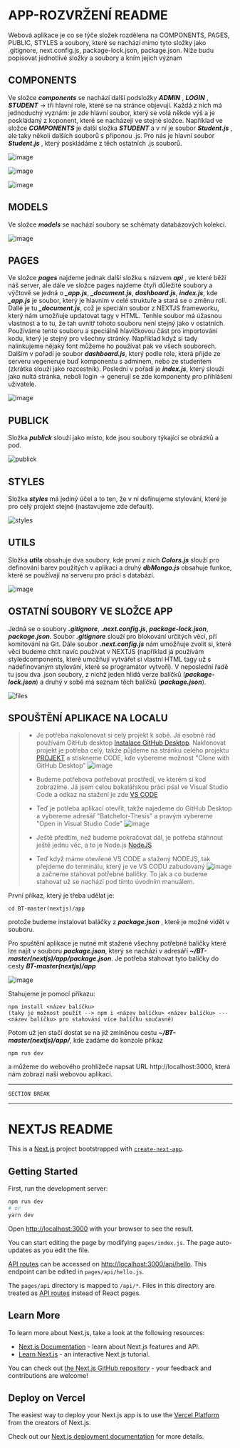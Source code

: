 # APP-ROZVRŽENÍ README

Webová aplikace je co se týče složek rozdělena na COMPONENTS, PAGES, PUBLIC, STYLES a soubory, které se nachází mimo tyto složky jako .gitignore, next.config.js, package-lock.json, package.json. Níže budu popisovat jednotlivé složky a soubory a kním jejich význam

## COMPONENTS

Ve složce __*components*__  se nachází další podsložky __*ADMIN*__ , __*LOGIN*__ , __*STUDENT*__  -> tři hlavní role, které se na stránce objevují. Každá z nich má jednoduchý vyznám: je zde hlavní soubor, který se volá někde výš a je poskládaný z koponent, které se nacházejí ve stejné složce. Například ve složce __*COMPONENTS*__  je další složka __*STUDENT*__  a v ní je soubor __*Student.js*__ , ale taky několi dalších souborů s příponou .js. Pro nás je hlavní soubor __*Student.js*__ , který poskládáme z těch ostatních .js souborů. 

![image](https://user-images.githubusercontent.com/47132583/230056249-cf667689-bfb5-444b-839e-d448ed31cbd2.png)

![image](https://user-images.githubusercontent.com/47132583/230056396-0b48500f-d420-4959-b2ff-5f027c0f7e36.png)

![image](https://user-images.githubusercontent.com/47132583/230056492-a281cfd2-9238-4fd6-9fe7-9249c57a3496.png)

## MODELS

Ve složce __*models*__  se nachází soubory se schématy databázových kolekcí.

![image](https://user-images.githubusercontent.com/47132583/230056612-602c0ea4-d5a3-44a2-893b-8578a22c3971.png)

## PAGES

Ve složce __*pages*__ najdeme jednak další složku s názvem __*api*__ , ve které běží náš server, ale dále ve složce pages najdeme čtyři důležité soubory a výčtově se jedná o __*_app.js*__, __*_document.js*__, __*dashboard.js*__, __*index.js*__, kde __*_app.js*__ je soubor, který je hlavním v celé struktuře a stará se o změnu rolí. Dallé je tu __*_document.js*__, což je speciáln soubor z NEXTJS frameworku, který nám umožňuje updatovat tagy v HTML. Tenhle soubor má úžasnou vlastnost a to tu, že tah <head /> uvnitř tohoto souboru není stejný jako v ostatních. Používáme tento souboru a speciálně hlavičkovou část pro importování kodu, který je stejný pro všechny stránky. Například když si tady nalinkujeme nějaký font můžeme ho používat pak ve všech souborech. Dalším v pořadí je soubor __*dashboard.js*__, který podle role, která přijde ze serveru vegeneruje buď komponentu s adminem, nebo ze studentem (zkrátka slouží jako rozcestník). Poslední v pořadí je __*index.js*__, který slouží jako nultá stránka, neboli login -> generují se zde komponenty pro přihlášení uživatele. 

![image](https://user-images.githubusercontent.com/47132583/230056696-5700d58a-6d85-421b-a62f-7eab4657fc8e.png)

## PUBLICK

Složka __*publick*__ slouží jako místo, kde jsou soubory týkající se obrázků a pod.

![publick](https://user-images.githubusercontent.com/47132583/195807038-9d50d3e9-63c3-40a5-b6aa-d719b0f048b6.png)

## STYLES

Složka __*styles*__ má jediný účel a to ten, že v ní definujeme stylování, které je pro celý projekt stejné (nastavujeme zde default).

![styles](https://user-images.githubusercontent.com/47132583/195807404-c363f29c-985b-4bbd-88f0-0b26fcd9c997.png)

## UTILS

Složka __*utils*__ obsahuje dva soubory, kde první z nich __*Colors.js*__ slouží pro definování barev použitých v aplikaci a druhý __*dbMongo.js*__ obsahuje funkce, které se používají na serveru pro práci s databází.

![image](https://user-images.githubusercontent.com/47132583/230057117-aaa029b9-4f8f-49d1-82fe-f65eba7af56a.png)

## OSTATNÍ SOUBORY VE SLOŽCE APP

Jedná se o soubory __*.gitignore*__, __*.next.config.js*__, __*package-lock.json*__, __*package.json*__. Soubor __*.gitignore*__ slouží pro blokování určitých věcí, pří komitování na Git. Dále soubor __*.next.config.js*__ nám umožňuje zvolit si, které věci budeme chtít navíc používat v NEXTJS (například já používám styledcomponents, které umožňují vytvářet si vlastní HTML tagy už s nadefinovaným stylování, které se programátor vytvoří). V neposlední řadě tu jsou dva .json soubory, z nichž jeden hlídá verze balíčků (__*package-lock.json*__) a druhý v sobě má seznam těch balíčků (__*package.json*__). 

![files](https://user-images.githubusercontent.com/47132583/195809618-ff0989c8-9f3b-4125-8640-8c3919b88675.png)

## SPOUŠTĚNÍ APLIKACE NA LOCALU

> - Je potřeba nakolonovat si celý projekt k sobě. Já osobně rád používám GitHub desktop [Instalace GitHub Desktop](https://desktop.github.com/). Naklonovat projekt je potřeba celý, takže půjdeme na stránku celého projektu [PROJEKT](https://github.com/3n0wd3n/Bachelor-Thesis) a stískneme CODE, kde vybereme možnost "Clone with GitHub Desktop" ![image](https://user-images.githubusercontent.com/47132583/232567829-c727d965-1e75-43e5-b7e2-242c2b4e8e47.png)
>
> - Budeme potřebova potřebovat prostředí, ve kterém si kod zobrazíme. Já jsem celou bakalářskou práci psal ve Visual Studio Code a odkaz na stažení je zde [VS CODE](https://code.visualstudio.com/download) 
>
> - Teď je potřeba aplikaci otevřít, takže najedeme do GitHub Desktop a vybereme adresář "Batchelor-Thesis" a pravým vybereme "Open in Visual Studio Code" ![image](https://user-images.githubusercontent.com/47132583/232568957-fe49eedf-ac11-460b-b585-acddd0f13a0b.png)
> 
> - Ještě předtím, než budeme pokračovat dál, je potřeba stáhnout ještě jednu věc, a to je Node.js [NodeJS](https://nodejs.org/en/download)
>
> - Teď když máme otevřené VS CODE a stažený NODEJS, tak přejdeme do terminálu, který je ve VS CODU zabudovaný ![image](https://user-images.githubusercontent.com/47132583/232570676-d0aa6c30-3298-47f7-b870-c3d8497e7476.png) a začneme stahovat potřebné balíčky. To jak a co budeme stahovat už se nachází pod tímto úvodním manuálem.

První příkaz, který je třeba udělat je:

    cd BT-master(nextjs)/app

protože budeme instalovat baláčky z __*package.json*__ , které je možné vidět v souboru.
 
Pro spuštění aplikace je nutné mít stažené všechny potřebné baličky které lze najít v souboru __*package.json*__, který se nachází v adresáří __*~/BT-master(nextjs)/app/package.json*__. Je potřeba stahovat tyto balíčky do cesty __*BT-master(nextjs)/app*__

![image](https://user-images.githubusercontent.com/47132583/230058864-d9761c91-ffa6-43bd-abd0-922f62596e33.png)


Stahujeme je pomocí příkazu:

    npm install <název balíčku> 
    (taky je možnost použít --> npm i <název balíčku> <název balíčku> --- <název balíčku> pro stahování více balíčku současně)
    
Potom už jen stačí dostat se na již zmíněnou cestu __*~/BT-master(nextjs)/app/*__, kde zadáme do konzole příkaz 
    
    npm run dev 

a můžeme do webového prohlížeče napsat URL http://localhost:3000, která nám zobrazí naši webovou aplikaci.

---
    SECTION BREAK
---

# NEXTJS README

This is a [Next.js](https://nextjs.org/) project bootstrapped with [`create-next-app`](https://github.com/vercel/next.js/tree/canary/packages/create-next-app).

## Getting Started

First, run the development server:

```bash
npm run dev
# or
yarn dev
```

Open [http://localhost:3000](http://localhost:3000) with your browser to see the result.

You can start editing the page by modifying `pages/index.js`. The page auto-updates as you edit the file.

[API routes](https://nextjs.org/docs/api-routes/introduction) can be accessed on [http://localhost:3000/api/hello](http://localhost:3000/api/hello). This endpoint can be edited in `pages/api/hello.js`.

The `pages/api` directory is mapped to `/api/*`. Files in this directory are treated as [API routes](https://nextjs.org/docs/api-routes/introduction) instead of React pages.

## Learn More

To learn more about Next.js, take a look at the following resources:

- [Next.js Documentation](https://nextjs.org/docs) - learn about Next.js features and API.
- [Learn Next.js](https://nextjs.org/learn) - an interactive Next.js tutorial.

You can check out [the Next.js GitHub repository](https://github.com/vercel/next.js/) - your feedback and contributions are welcome!

## Deploy on Vercel

The easiest way to deploy your Next.js app is to use the [Vercel Platform](https://vercel.com/new?utm_medium=default-template&filter=next.js&utm_source=create-next-app&utm_campaign=create-next-app-readme) from the creators of Next.js.

Check out our [Next.js deployment documentation](https://nextjs.org/docs/deployment) for more details.
